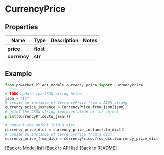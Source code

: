 # CurrencyPrice


## Properties

Name | Type | Description | Notes
------------ | ------------- | ------------- | -------------
**price** | **float** |  | 
**currency** | **str** |  | 

## Example

```python
from powerbot_client.models.currency_price import CurrencyPrice

# TODO update the JSON string below
json = "{}"
# create an instance of CurrencyPrice from a JSON string
currency_price_instance = CurrencyPrice.from_json(json)
# print the JSON string representation of the object
print(CurrencyPrice.to_json())

# convert the object into a dict
currency_price_dict = currency_price_instance.to_dict()
# create an instance of CurrencyPrice from a dict
currency_price_from_dict = CurrencyPrice.from_dict(currency_price_dict)
```
[[Back to Model list]](../README.md#documentation-for-models) [[Back to API list]](../README.md#documentation-for-api-endpoints) [[Back to README]](../README.md)


